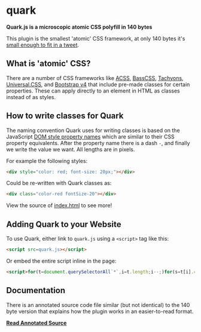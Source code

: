 # quark

**Quark.js is a microscopic atomic CSS polyfill in 140 bytes**

This plugin is the smallest 'atomic' CSS framework, at only 140 bytes it's [small enough to fit in a tweet](https://twitter.com/innovati/status/821079700076371972).


## What is 'atomic' CSS?

There are a number of CSS frameworks like [ACSS](https://acss.io/), [BassCSS](http://basscss.com/), [Tachyons](http://tachyons.io/), [Universal.CSS](https://github.com/marmelab/universal.css), and [Bootstrap v4](https://v4-alpha.getbootstrap.com/utilities/spacing/) that include pre-made classes for certain properties. These can apply directly to an element in HTML as classes instead of as styles.


## How to write classes for Quark

The naming convention Quark uses for writing classes is based on the JavaScript [DOM style property names](https://developer.mozilla.org/en-US/docs/Web/CSS/CSS_Properties_Reference) which are similar to their CSS property equivalents. After the property name there is a dash `-`, and finally we write the value we want. All lengths are in pixels.

For example the following styles:

```html
<div style="color: red; font-size: 20px;"></div>
```

Could be re-written with Quark classes as:

```html
<div class="color-red fontSize-20"></div>
```

View the source of [index.html](blob/gh-pages/index.html) to see more!


## Adding Quark to your Website

To use Quark, either link to `quark.js` using a `<script>` tag like this:

```html
<script src=quark.js></script>
```

Or embed the entire script inline in the page:

```html
<script>for(t=document.querySelectorAll`*`,i=t.length;i--;)for(s=t[i].classList,c=s.length;c--;)z=s[c].split`-`,u=z[1],t[i].style[z[0]]=~~u?u+'px':u</script>
```

## Documentation

There is an annotated source code file similar (but not identical) to the 140 byte version that explains how the plugin works in an easier-to-read format.

**[Read Annotated Source](blob/gh-pages/annotated.js)**